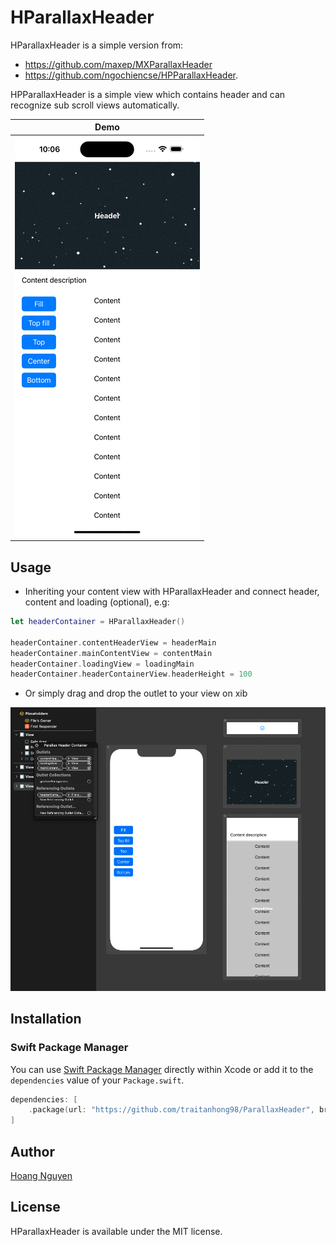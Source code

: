 # HParallaxHeader

HParallaxHeader is a simple version from:
- https://github.com/maxep/MXParallaxHeader 
- https://github.com/ngochiencse/HPParallaxHeader.

HPParallaxHeader is a simple view which contains header and can recognize sub scroll views automatically.


|             Demo                |
|---------------------------------|
|![Demo](DemoResource/demo.gif)|

## Usage

+ Inheriting your content view with HParallaxHeader and connect header, content and loading (optional), e.g:

```swift
let headerContainer = HParallaxHeader()

headerContainer.contentHeaderView = headerMain
headerContainer.mainContentView = contentMain
headerContainer.loadingView = loadingMain
headerContainer.headerContainerView.headerHeight = 100

```

+ Or simply drag and drop the outlet to your view on xib 


![Demo](DemoResource/usage.png)

## Installation

### Swift Package Manager 

You can use  [Swift Package Manager](https://swift.org/package-manager/)  directly within Xcode or add it to the `dependencies` value of your `Package.swift`.

```swift
dependencies: [
    .package(url: "https://github.com/traitanhong98/ParallaxHeader", branch: "main")
]
```

## Author

[Hoang Nguyen](https://github.com/traitanhong98)


## License

HParallaxHeader is available under the MIT license. 

